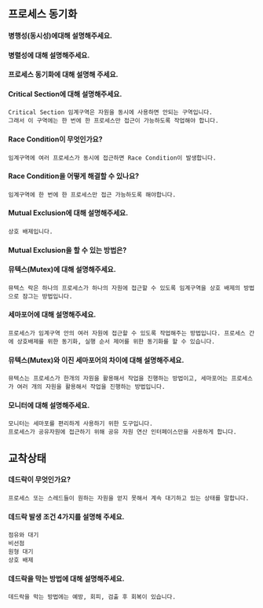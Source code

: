 ## 프로세스 동기화
#### 병행성(동시성)에대해 설명해주세요.
    
#### 병렬성에 대해 설명해주세요.
    
#### 프로세스 동기화에 대해 설명해 주세요.
    
#### Critical Section에 대해 설명해주세요.
    Critical Section 임계구역은 자원을 동시에 사용하면 안되는 구역입니다.
    그래서 이 구역에는 한 번에 한 프로세스만 접근이 가능하도록 작업해야 합니다.
#### Race Condition이 무엇인가요?
    임계구역에 여러 프로세스가 동시에 접근하면 Race Condition이 발생합니다.
#### Race Condition을 어떻게 해결할 수 있나요?
    임계구역에 한 번에 한 프로세스만 접근 가능하도록 해야합니다.
#### Mutual Exclusion에 대해 설명해주세요.
    상호 배제입니다.
#### Mutual Exclusion을 할 수 있는 방법은?
	
#### 뮤텍스(Mutex)에 대해 설명해주세요.
    뮤텍스 락은 하나의 프로세스가 하나의 자원에 접근할 수 있도록 임계구역을 상호 배제의 방법으로 잠그는 방법입니다.
#### 세마포어에 대해 설명해주세요.
    프로세스가 임계구역 안의 여러 자원에 접근할 수 있도록 작업해주는 방법입니다. 프로세스 간에 상호배제를 위한 동기화, 실행 순서 제어를 위한 동기화를 할 수 있습니다.
#### 뮤텍스(Mutex)와 이진 세마포어의 차이에 대해 설명해주세요.
    뮤텍스는 프로세스가 한개의 자원을 활용해서 작업을 진행하는 방법이고, 세마포어는 프로세스가 여러 개의 자원을 활용해서 작업을 진행하는 방법입니다.
#### 모니터에 대해 설명해주세요.
    모니터는 세마포를 편리하게 사용하기 위한 도구입니다.
    프로세스가 공유자원에 접근하기 위해 공유 자원 연산 인터페이스만을 사용하게 합니다.

## 교착상태
#### 데드락이 무엇인가요?
    프로세스 또는 스레드들이 원하는 자원을 얻지 못해서 계속 대기하고 있는 상태를 말합니다.
#### 데드락 발생 조건 4가지를 설명해 주세요.
    점유와 대기
    비선점
    원형 대기
    상호 배제
#### 데드락을 막는 방법에 대해 설명해주세요.
	데드락을 막는 방법에는 예방, 회피, 검출 후 회복이 있습니다.
	